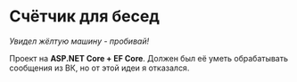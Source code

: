 # Счётчик для бесед

_Увидел жёлтую машину - пробивай!_

Проект на **ASP.NET Core + EF Core**. Должен был её уметь обрабатывать сообщения из ВК, но от этой идеи я отказался.
